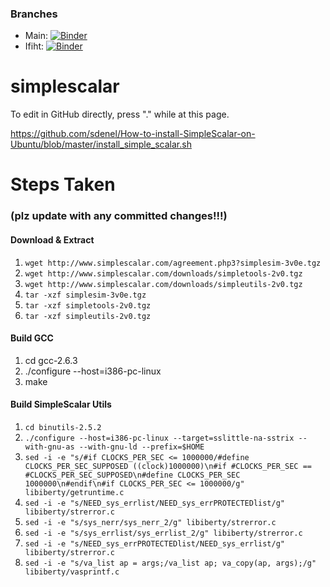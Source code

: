 ### Branches
- Main: [![Binder](https://mybinder.org/badge_logo.svg)](https://mybinder.org/v2/gh/syracuse-mscs-2019/simplescalar/master?urlpath=lab)
- Ifiht: [![Binder](https://mybinder.org/badge_logo.svg)](https://mybinder.org/v2/gh/syracuse-mscs-2019/simplescalar/ifiht?urlpath=lab)

# simplescalar

To edit in GitHub directly, press "." while at this page.

https://github.com/sdenel/How-to-install-SimpleScalar-on-Ubuntu/blob/master/install_simple_scalar.sh

# Steps Taken 
### (plz update with any committed changes!!!)

#### Download & Extract
1. `wget http://www.simplescalar.com/agreement.php3?simplesim-3v0e.tgz`
2. `wget http://www.simplescalar.com/downloads/simpletools-2v0.tgz`
3. `wget http://www.simplescalar.com/downloads/simpleutils-2v0.tgz`
4. `tar -xzf simplesim-3v0e.tgz`
5. `tar -xzf simpletools-2v0.tgz`
6. `tar -xzf simpleutils-2v0.tgz`

#### Build GCC
1. cd gcc-2.6.3
2. ./configure --host=i386-pc-linux
3. make

#### Build SimpleScalar Utils
1. `cd binutils-2.5.2`
2. `./configure --host=i386-pc-linux --target=sslittle-na-sstrix --with-gnu-as --with-gnu-ld --prefix=$HOME`
3. `sed -i -e "s/#if CLOCKS_PER_SEC <= 1000000/#define CLOCKS_PER_SEC_SUPPOSED ((clock)1000000)\n#if #CLOCKS_PER_SEC == #CLOCKS_PER_SEC_SUPPOSED\n#define CLOCKS_PER_SEC 1000000\n#endif\n#if CLOCKS_PER_SEC <= 1000000/g" libiberty/getruntime.c`
4. `sed -i -e "s/NEED_sys_errlist/NEED_sys_errPROTECTEDlist/g" libiberty/strerror.c`
5. `sed -i -e "s/sys_nerr/sys_nerr_2/g" libiberty/strerror.c`
6. `sed -i -e "s/sys_errlist/sys_errlist_2/g" libiberty/strerror.c`
7. `sed -i -e "s/NEED_sys_errPROTECTEDlist/NEED_sys_errlist/g" libiberty/strerror.c`
8. `sed -i -e "s/va_list ap = args;/va_list ap; va_copy(ap, args);/g" libiberty/vasprintf.c`